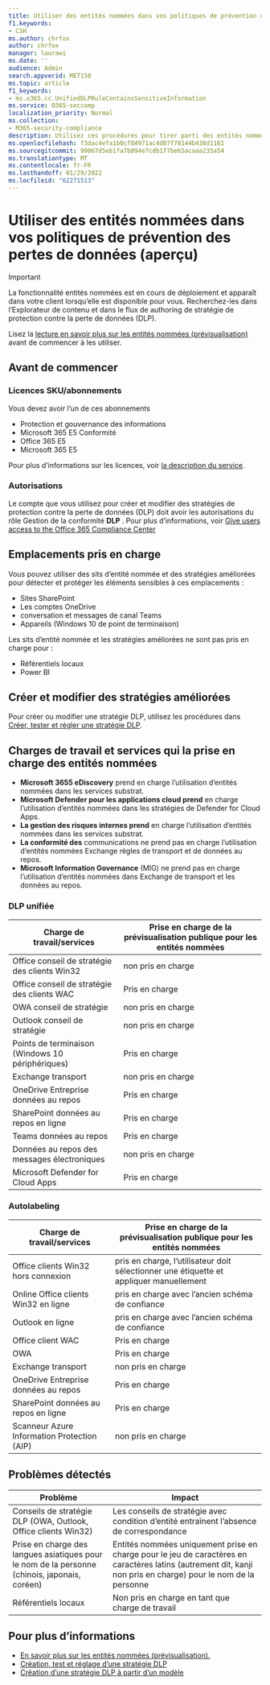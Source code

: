 ```yaml
---
title: Utiliser des entités nommées dans vos politiques de prévention des pertes de données (aperçu)
f1.keywords:
- CSH
ms.author: chrfox
author: chrfox
manager: laurawi
ms.date: ''
audience: Admin
search.appverid: MET150
ms.topic: article
f1_keywords:
- ms.o365.cc.UnifiedDLPRuleContainsSensitiveInformation
ms.service: O365-seccomp
localization_priority: Normal
ms.collection:
- M365-security-compliance
description: Utilisez ces procédures pour tirer parti des entités nommées dans vos stratégies de protection contre la perte de données
ms.openlocfilehash: f3dac4efa1b0cf84971ac4d07f78144b438d1161
ms.sourcegitcommit: 99067d5eb1fa7b094e7cdb1f7be65acaaa235a54
ms.translationtype: MT
ms.contentlocale: fr-FR
ms.lasthandoff: 01/29/2022
ms.locfileid: "62271513"
---
```

# <a name="use-named-entities-in-your-data-loss-prevention-policies-preview"></a>Utiliser des entités nommées dans vos politiques de prévention des pertes de données (aperçu)

> [!IMPORTANT]
> La fonctionnalité entités nommées est en cours de déploiement et apparaît dans votre client lorsqu’elle est disponible pour vous. Recherchez-les dans l’Explorateur de contenu et dans le flux de authoring de stratégie de protection contre la perte de données (DLP). 

Lisez la [lecture en savoir plus sur les entités nommées (prévisualisation)](named-entities-learn.md) avant de commencer à les utiliser.

## <a name="before-you-begin"></a>Avant de commencer

### <a name="skusubscriptions-licensing"></a>Licences SKU/abonnements

Vous devez avoir l’un de ces abonnements

- Protection et gouvernance des informations
- Microsoft 365 E5 Conformité
- Office 365 E5
- Microsoft 365 E5

Pour plus d’informations sur les licences, voir [la description du service](/office365/servicedescriptions/microsoft-365-service-descriptions/microsoft-365-tenantlevel-services-licensing-guidance/microsoft-365-security-compliance-licensing-guidance#information-protection-data-classification-analytics-overview-content--activity-explorer).

### <a name="permissions"></a>Autorisations

Le compte que vous utilisez pour créer et modifier des stratégies de protection contre la perte de données (DLP) doit avoir les autorisations du rôle Gestion de la conformité **DLP** . Pour plus d’informations, voir [Give users access to the Office 365 Compliance Center](../security/office-365-security/grant-access-to-the-security-and-compliance-center.md)


## <a name="supported-locations"></a>Emplacements pris en charge

Vous pouvez utiliser des sits d’entité nommée et des stratégies améliorées pour détecter et protéger les éléments sensibles à ces emplacements :

- Sites SharePoint
- Les comptes OneDrive
- conversation et messages de canal Teams
- Appareils (Windows 10 de point de terminaison)

Les sits d’entité nommée et les stratégies améliorées ne sont pas pris en charge pour :


- Référentiels locaux
- Power BI

## <a name="create-and-edit-enhanced-policies"></a>Créer et modifier des stratégies améliorées

Pour créer ou modifier une stratégie DLP, utilisez les procédures dans [Créer, tester et régler une stratégie DLP](create-test-tune-dlp-policy.md).

## <a name="workloads-and-services-that-support-named-entities"></a>Charges de travail et services qui la prise en charge des entités nommées


- **Microsoft 3655 eDiscovery** prend en charge l’utilisation d’entités nommées dans les services substrat.
- **Microsoft Defender pour les applications cloud prend** en charge l’utilisation d’entités nommées dans les stratégies de Defender for Cloud Apps.
- **La gestion des risques internes prend** en charge l’utilisation d’entités nommées dans les services substrat.
- **La conformité des** communications ne prend pas en charge l’utilisation d’entités nommées Exchange règles de transport et de données au repos.
- **Microsoft Information Governance** (MIG) ne prend pas en charge l’utilisation d’entités nommées dans Exchange de transport et les données au repos.
 
### <a name="unified-dlp"></a>DLP unifiée

|Charge de travail/services  |Prise en charge de la prévisualisation publique pour les entités nommées  |
|---------|---------|
|Office conseil de stratégie des clients Win32    |non pris en charge  |
|Office conseil de stratégie des clients WAC    |Pris en charge         |
|OWA conseil de stratégie     |non pris en charge         |
|Outlook conseil de stratégie     |non pris en charge |
|Points de terminaison (Windows 10 périphériques)     |Pris en charge  |
|Exchange transport     |non pris en charge |
|OneDrive Entreprise données au repos     |Pris en charge         |
|SharePoint données au repos en ligne     |Pris en charge         |
|Teams données au repos     |Pris en charge         |
|Données au repos des messages électroniques     |non pris en charge         |
|Microsoft Defender for Cloud Apps     |Pris en charge         |

### <a name="autolabeling"></a>Autolabeling

|Charge de travail/services |Prise en charge de la prévisualisation publique pour les entités nommées  |
|---------|---------|
|Office clients Win32 hors connexion   |pris en charge, l’utilisateur doit sélectionner une étiquette et appliquer manuellement |
|Online Office clients Win32 en ligne|pris en charge avec l’ancien schéma de confiance |
|Outlook en ligne   |pris en charge avec l’ancien schéma de confiance  |
|Office client WAC     |Pris en charge |
|OWA     |Pris en charge |
|Exchange transport     |non pris en charge |
|OneDrive Entreprise données au repos     |Pris en charge |
|SharePoint données au repos en ligne|Pris en charge|
|Scanneur Azure Information Protection (AIP)|non pris en charge|

## <a name="known-issues"></a>Problèmes détectés

|Problème  |Impact  |
|---------|---------|
|Conseils de stratégie DLP (OWA, Outlook, Office clients Win32)     |   Les conseils de stratégie avec condition d’entité entraînent l’absence de correspondance      |
| Prise en charge des langues asiatiques pour le nom de la personne (chinois, japonais, coréen)    | Entités nommées uniquement prise en charge pour le jeu de caractères en caractères latins (autrement dit, kanji non pris en charge) pour le nom de la personne        |
|Référentiels locaux    | Non pris en charge en tant que charge de travail|

<!--|Devices workload (Endpoint)     | Not supported as a workload – authoring policy with named entities will not be allowed        |-->

## <a name="for-further-information"></a>Pour plus d’informations
<!-- - [Sensitive information type entity definitions](sensitive-information-type-entity-definitions.md)-->
- [En savoir plus sur les entités nommées (prévisualisation).](named-entities-learn.md)
- [Création, test et réglage d’une stratégie DLP](create-test-tune-dlp-policy.md)
- [Création d’une stratégie DLP à partir d’un modèle](create-a-dlp-policy-from-a-template.md)
